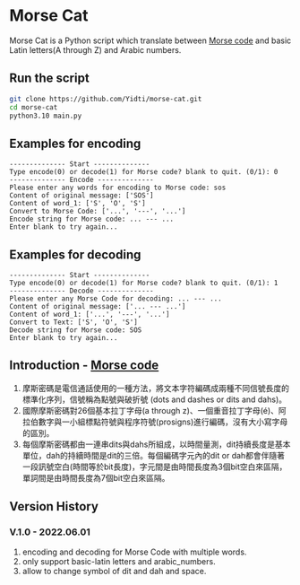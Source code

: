# Morse Cat
Morse Cat is a Python script which translate between [Morse code](http://en.wikipedia.org/wiki/Morse_code)
and basic Latin letters(A through Z) and Arabic numbers.

## Run the script
```sh
git clone https://github.com/Yidti/morse-cat.git
cd morse-cat
python3.10 main.py
```

## Examples for encoding
```console
-------------- Start --------------
Type encode(0) or decode(1) for Morse code? blank to quit. (0/1): 0
-------------- Encode --------------
Please enter any words for encoding to Morse code: sos
Content of original message: ['SOS']
Content of word_1: ['S', 'O', 'S']
Convert to Morse Code: ['...', '---', '...']
Encode string for Morse code: ... --- ...
Enter blank to try again... 
```

## Examples for decoding
```console
-------------- Start --------------
Type encode(0) or decode(1) for Morse code? blank to quit. (0/1): 1
-------------- Decode --------------
Please enter any Morse Code for decoding: ... --- ...
Content of original message: ['... --- ...']
Content of word_1: ['...', '---', '...']
Convert to Text: ['S', 'O', 'S']
Decode string for Morse code: SOS
Enter blank to try again... 
```


## Introduction - [Morse code](http://en.wikipedia.org/wiki/Morse_code) 
1. 摩斯密碼是電信通話使用的一種方法，將文本字符編碼成兩種不同信號長度的標準化序列，信號稱為點號與破折號 (dots and dashes or dits and dahs)。
2. 國際摩斯密碼對26個基本拉丁字母(a through z)、一個重音拉丁字母(é)、阿拉伯數字與一小組標點符號與程序符號(prosigns)進行編碼，沒有大小寫字母的區別。
3. 每個摩斯密碼都由一連串dits與dahs所組成，以時間量測，dit持續長度是基本單位，dah的持續時間是dit的三倍。每個編碼字元內的dit or dah都會伴隨著一段訊號空白(時間等於bit長度)，字元間是由時間長度為3個bit空白來區隔，單詞間是由時間長度為7個bit空白來區隔。


## Version History
### V.1.0 - 2022.06.01
  1. encoding and decoding for Morse Code with multiple words.
  2. only support basic-latin letters and arabic_numbers.
  3. allow to change symbol of dit and dah and space.
